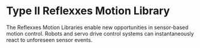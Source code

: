 # Type II Reflexxes Motion Library

The Reflexxes Motion Libraries enable new opportunities in sensor-based motion control. Robots and servo drive control systems can instantaneously react to unforeseen sensor events.
